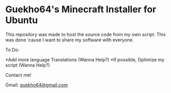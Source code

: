 # Guekho64's Minecraft Installer for Ubuntu
This repository was made to host the source code from my own script. This was done 'cause I want to share my software with everyone.

To Do:

*Add more language Translations (Wanna Help?)
*If possible, Optimize my script (Wanna Help?)

Contact me!

Gmail: guekho64@gmail.com
